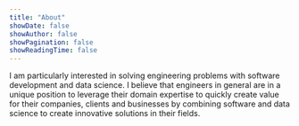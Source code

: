 ```yaml
---
title: "About"
showDate: false
showAuthor: false
showPagination: false
showReadingTime: false
---
```


I am particularly interested in solving engineering problems with software development and data science.
I believe that engineers in general are in a unique position to leverage their domain expertise
to quickly create value for their companies, clients and businesses by combining software and data science
to create innovative solutions in their fields.